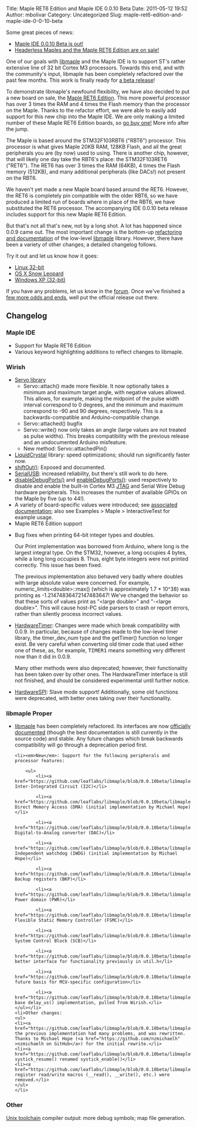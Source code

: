 Title: Maple RET6 Edition and Maple IDE 0.0.10 Beta
Date: 2011-05-12 19:52
Author: mbolivar
Category: Uncategorized
Slug: maple-ret6-edition-and-maple-ide-0-0-10-beta

Some great pieces of news:
<ul>
<li><a href="http://static.leaflabs.com/pub/leaflabs/maple-docs/0.0.10beta/maple-ide-install.html">Maple IDE 0.0.10 Beta is out!</a></li>
<li><a href="/store">Headerless Maples and the Maple RET6 Edition are on sale!</a></li>
</ul>

One of our goals with <a href="http://static.leaflabs.com/pub/leaflabs/maple-docs/0.0.10beta/libmaple.html">libmaple</a> and the Maple IDE is to support ST's rather extensive line of 32 bit Cortex M3 processors. Towards this end, and with the community's input, libmaple has been completely refactored over the past few months. This work is finally ready for <a href="http://static.leaflabs.com/pub/leaflabs/maple-docs/0.0.10beta/maple-ide-install.html">a beta release</a>!

To demonstrate libmaple's newfound flexibility, we have also decided to put a new board on sale, the <a href="http://leaflabs.com/devices/">Maple RET6 Edition</a>. This more powerful processor has over 3 times the RAM and 4 times the Flash memory than the processor on the Maple. Thanks to the refactor effort, we were able to easily add support for this new chip into the Maple IDE. We are only making a limited number of these Maple RET6 Edition boards, so <a href="http://leaflabs.com/store">go buy one!</a> More info after the jump.
<!--more-->

The Maple is based around the STM32F103RBT6 ("RBT6") processor. This processor is what gives Maple 20KB RAM, 128KB Flash, and all the great peripherals you are (by now) used to using. There is another chip, however, that will likely one day take the RBT6's place: the STM32F103RET6 ("RET6"). The RET6 has over 3 times the RAM (64KB), 4 times the Flash memory (512KB), and many additional peripherals (like DACs!) not present on the RBT6. 

We haven't yet made a new Maple board based around the RET6.  However, the RET6 is completely pin compatible with the older RBT6, so we have produced a limited run of boards where in place of the RBT6, we have substituted the RET6 processor.  The accompanying IDE 0.0.10 beta release includes support for this new Maple RET6 Edition.

But that's not all that's new, not by a long shot.  A lot has happened since 0.0.9 came out.  The most important change is the bottom-up <a href='http://static.leaflabs.com/pub/leaflabs/maple-docs/0.0.10beta/libmaple.html'>refactoring and documentation</a> of the low-level <a href='https://github.com/leaflabs/libmaple/'>libmaple</a> library.  However, there have been a variety of other changes; a detailed changelog follows.

Try it out and let us know how it goes:

<ul>
<li><a href="http://static.leaflabs.com/pub/leaflabs/maple-ide/maple-ide-0.0.10beta-linux32.tgz">Linux 32-bit</a></li>
<li><a href="http://static.leaflabs.com/pub/leaflabs/maple-ide/maple-ide-0.0.10beta-macosx-10_6.dmg">OS X Snow Leopard</a></li>
<li><a href="http://static.leaflabs.com/pub/leaflabs/maple-ide/maple-ide-0.0.10beta-windowsxp32.zip">Windows XP (32-bit)</a></li>
</ul>

If you have any problems, let us know in the <a href="http://forums.leaflabs.com">forum</a>.  Once we've finished a <a href="http://wiki.leaflabs.com/index.php?title=Blocking_Changes">few more odds and ends</a>, well put the official release out there.

<h2>Changelog</h2>

<h3>Maple IDE</h3>
<ul>
<li>Support for Maple RET6 Edition</li>
<li>Various keyword highlighting additions to reflect changes to libmaple.</li>
</ul>

<h3>Wirish</h3>

<ul>
<li><a href="http://static.leaflabs.com/pub/leaflabs/maple-docs/0.0.10beta/libs/servo.html">Servo library</a>
<ul>
<li>Servo::attach() made more flexible.  It now optionally takes a minimum and maximum target angle, with negative values allowed.  This allows, for example, making the midpoint of the pulse width interval correspond to 0 degrees, and the minimum and maximum correspond to -90 and 90 degrees, respectively.  This is a backwards-compatible and Arduino-compatible change.</li>
<li>Servo::attached() bugfix</li>
<li>Servo::write() now only takes an angle (large values are not treated as pulse widths).  This breaks compatibility with the previous release and an undocumented Arduino misfeature.</li>
<li>New method: Servo::attachedPin()</li>
</ul>
</li>
<li><a href="http://static.leaflabs.com/pub/leaflabs/maple-docs/0.0.10beta/libraries.html#id2">LiquidCrystal</a> library: speed optimizations; should run significantly faster now.
</li>
<li><a href="http://static.leaflabs.com/pub/leaflabs/maple-docs/0.0.10beta/lang/api/shiftout.html">shiftOut()</a>: Exposed and documented.
</li>
<li><a href="http://static.leaflabs.com/pub/leaflabs/maple-docs/0.0.10beta/lang/api/serialusb.html">SerialUSB</a>: increased reliability, but there's still work to do here.
</li>
<li><a href="http://static.leaflabs.com/pub/leaflabs/maple-docs/0.0.10beta/lang/api/disabledebugports.html">disableDebugPorts()</a> and <a href="http://static.leaflabs.com/pub/leaflabs/maple-docs/0.0.10beta/lang/api/enabledebugports.html">enableDebugPorts()</a>: used respectively to disable and enable the built-in Cortex M3 <a href="http://static.leaflabs.com/pub/leaflabs/maple-docs/0.0.10beta/jtag.html">JTAG</a> and Serial Wire Debug hardware peripherals.  This increases the number of available GPIOs on the Maple by five (up to 44!).
</li>
<li>A variety of board-specific values were introduced; see <a href="http://static.leaflabs.com/pub/leaflabs/maple-docs/0.0.10beta/lang/api/board-values.html">associated documentation</a>; also see Examples > Maple > InteractiveTest for example usage.
</li>
<li>Maple RET6 Edition support</li>
<li><p>Bug fixes when printing 64-bit integer types and doubles.</p>
        <p>Our Print implementation was borrowed from Arduino, where long is the largest integral type.  On the STM32, however, a long occupies 4 bytes, while a long long occupies 8.  Thus, eight byte integers were not printed correctly.  This issue has been fixed.</p>
        <p>The previous implementation also behaved very badly where doubles with large absolute value were concerned.  For example, numeric_limits&lt;double&gt;::max() (which is approximately 1.7 * 10^38) was printing as -1.21474836472147483647!  We've changed the behavior so that these sorts of values print as "&lt;large double&gt;" and "-&lt;large double&gt;".  This will cause host-PC side parsers to crash or report errors, rather than silently process incorrect values.</p>
    </li>
    <li><p><a href="http://static.leaflabs.com/pub/leaflabs/maple-docs/0.0.10beta/lang/api/hardwaretimer.html">HardwareTimer</a>: Changes were made which break compatibility with 0.0.9.  In particular, because of changes made to the low-level timer library, the timer_dev_num type and the getTimer() function no longer exist.  Be very careful when converting old timer code that used either one of these, as, for example, <tt>TIMER1</tt> means something very different now than it did in 0.0.9.</p>
        <p>Many other methods were also deprecated; however, their functionality has been taken over by other ones.  The HardwareTimer interface is still not finished, and should be considered experimental until further notice.</p>
    </li>
    <li><a href="http://static.leaflabs.com/pub/leaflabs/maple-docs/0.0.10beta/lang/api/hardwarespi.html#lang-hardwarespi">HardwareSPI</a>: Slave mode support!  Additionally, some old functions were deprecated, with better ones taking over their functionality.
    </li>
</ul>

<h3>libmaple Proper</h3>

<ul>
    <li><a href="https://github.com/leaflabs/libmaple">libmaple</a> has been completely refactored.  Its interfaces are now <a href="http://static.leaflabs.com/pub/leaflabs/maple-docs/0.0.10beta/libmaple/apis.html">officially documented</a> (though the best documentation is still currently in the source code) and stable.  Any future changes which break backwards compatibility will go through a deprecation period first.
    </li>

    <li><em>New</em>: Support for the following peripherals and processor features:

        <ul>
            <li><a href="https://github.com/leaflabs/libmaple/blob/0.0.10beta/libmaple/i2c.h">i2c.h</a> Inter-Integrated Circuit (I2C)</li>

            <li><a href="https://github.com/leaflabs/libmaple/blob/0.0.10beta/libmaple/dma.h">dma.h</a> Direct Memory Access (DMA) (initial implementation by Michael Hope)</li>

            <li><a href="https://github.com/leaflabs/libmaple/blob/0.0.10beta/libmaple/dac.h">dac.h</a> Digital-to-Analog converter (DAC)</li>

            <li><a href="https://github.com/leaflabs/libmaple/blob/0.0.10beta/libmaple/iwdg.h">iwdg.h</a> Independent watchdog (IWDG) (initial implementation by Michael Hope)</li>

            <li><a href="https://github.com/leaflabs/libmaple/blob/0.0.10beta/libmaple/bkp.h">bkp.h</a> Backup registers (BKP)</li>

            <li><a href="https://github.com/leaflabs/libmaple/blob/0.0.10beta/libmaple/pwr.h">pwr.h</a> Power domain (PWR)</li>

            <li><a href="https://github.com/leaflabs/libmaple/blob/0.0.10beta/libmaple/fsmc.h">fsmc.h</a> Flexible Static Memory Controller (FSMC)</li>

            <li><a href="https://github.com/leaflabs/libmaple/blob/0.0.10beta/libmaple/scb.h">scb.h</a> System Control Block (SCB)</li>

            <li><a href="https://github.com/leaflabs/libmaple/blob/0.0.10beta/libmaple/bitband.h">bitband.h</a> better interface for functionality previously in util.h</li>

            <li><a href="https://github.com/leaflabs/libmaple/blob/0.0.10beta/libmaple/stm32.h">stm32.h</a> future basis for MCU-specific configuration</li>

            <li><a href="https://github.com/leaflabs/libmaple/blob/0.0.10beta/libmaple/delay.h">delay.h</a> base delay_us() implementation, pulled from Wirish.</li>
    </ul></li>
    <li>Other changes:
    <ul>
    <li><a href="https://github.com/leaflabs/libmaple/blob/0.0.10beta/libmaple/ring_buffer.h">ring_buffer.h</a>: the previous implementation had many problems, and was rewritten.  Thanks to Michael Hope (<a href="https://github.com/nzmichaelh" >nzmichaelh on GitHub</a>) for the initial rewrite.</li>
    <li><a href="https://github.com/leaflabs/libmaple/blob/0.0.10beta/libmaple/systick.h">systick.h</a> systick_resume() renamed systick_enable()</li>
    <li><a href="https://github.com/leaflabs/libmaple/blob/0.0.10beta/libmaple/util.h">util.h</a> register read/write macros (__read(), __write(), etc.) were removed.</li>
    </ul>
    </li>
</ul>

<h3>Other</h3>
<p><a href="http://static.leaflabs.com/pub/leaflabs/maple-docs/0.0.10beta/unix-toolchain.html">Unix toolchain</a> compiler output: more debug symbols; map file generation.</p>
